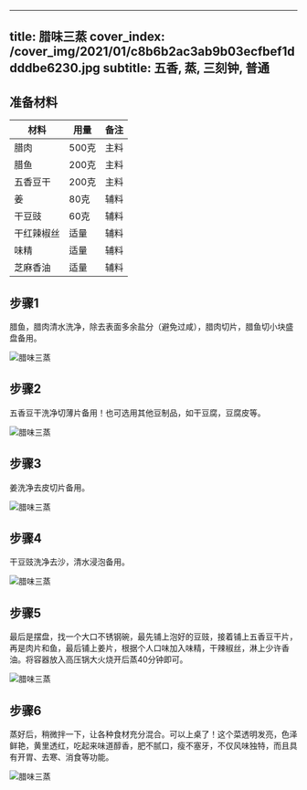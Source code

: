 
---
title: 腊味三蒸
cover_index: /cover_img/2021/01/c8b6b2ac3ab9b03ecfbef1ddddbe6230.jpg
subtitle: 五香, 蒸, 三刻钟, 普通
---

## 准备材料

| 材料     | 用量 | 备注|
| ------- | ----- | --- |
| 腊肉 | 500克| 主料 |
| 腊鱼 | 200克| 主料 |
| 五香豆干 | 200克| 主料 |
| 姜 | 80克| 辅料 |
| 干豆豉 | 60克| 辅料 |
| 干红辣椒丝 | 适量| 辅料 |
| 味精 | 适量| 辅料 |
| 芝麻香油 | 适量| 辅料 |

## 步骤1

腊鱼，腊肉清水洗净，除去表面多余盐分（避免过咸），腊肉切片，腊鱼切小块盛盘备用。

![腊味三蒸](https://i8.meishichina.com/attachment/recipe/201001/201001171944256.JPG?x-oss-process=style/p320) 

## 步骤2

五香豆干洗净切薄片备用！也可选用其他豆制品，如干豆腐，豆腐皮等。

![腊味三蒸](https://i8.meishichina.com/attachment/recipe/201001/201001171949560.JPG?x-oss-process=style/p320) 

## 步骤3

姜洗净去皮切片备用。

![腊味三蒸](https://i8.meishichina.com/attachment/recipe/201001/201001171952299.JPG?x-oss-process=style/p320) 

## 步骤4

干豆豉洗净去沙，清水浸泡备用。

![腊味三蒸](https://i8.meishichina.com/attachment/recipe/201001/201001171958301.JPG?x-oss-process=style/p320) 

## 步骤5

最后是摆盘，找一个大口不锈钢碗，最先铺上泡好的豆豉，接着铺上五香豆干片，再是肉片和鱼，最后铺上姜片，根据个人口味加入味精，干辣椒丝，淋上少许香油。将容器放入高压锅大火烧开后蒸40分钟即可。

![腊味三蒸](https://i8.meishichina.com/attachment/recipe/201001/201001172005374.JPG?x-oss-process=style/p320) 

## 步骤6

蒸好后，稍微拌一下，让各种食材充分混合。可以上桌了！这个菜透明发亮，色泽鲜艳，黄里透红，吃起来味道醇香，肥不腻口，瘦不塞牙，不仅风味独特，而且具有开胃、去寒、消食等功能。

![腊味三蒸](https://i8.meishichina.com/attachment/recipe/201001/201001172011262.JPG?x-oss-process=style/p320) 

